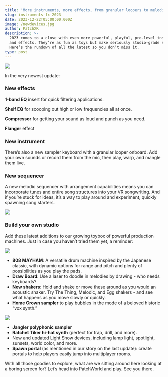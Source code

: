 ```yaml
---
title: 'More instruments, more effects, from granular loopers to melodic sequencers'
slug: instruments-fx-2023
date: 2023-12-22T05:00:00.000Z
image: /newdevices.jpg
author: PatchXR
description: >-
  2023 comes to a close with even more powerful, playful, pro-level instruments
  and effects. They’re as fun as toys but make seriously studio-grade sound.
  Here’s the rundown of all the latest so you don’t miss it.
type: post
---
```


![](/newdevices.jpg)

In the very newest update:

### New effects

**1-band EQ** insert for quick filtering applications.

**Shelf EQ** for scooping out high or low frequencies all at once.

**Compressor** for getting your sound as loud and punch as you need.

**Flanger** effect 

### New instrument

There’s also a new sampler keyboard with a granular looper onboard. Add your own sounds or record them from the mic, then play, warp, and mangle them live.

### New sequencer

A new melodic sequencer with arrangement capabilities means you can incorporate tunes and entire song structures into your VR songwriting. And if you’re stuck for ideas, it’s a way to play around and experiment, quickly spawning song starters.

![](/jangler-devices.png)

### Build your own studio

Add these latest additions to our growing toybox of powerful production machines. Just in case you haven’t tried them yet, a reminder:

![](/morenewdevices.png)

* **808 MAYHAM**: A versatile drum machine inspired by the Japanese classic, with dynamic options for range and pitch and plenty of possibilities as you play the pads.
* **Draw Board**: Use a laser to doodle in melodies by drawing - who needs keyboards?
* **New shakers**: Hold and shake or move these around as you would an acoustic shaker. Try The Thing, Melodic, and Egg shakers - and see what happens as you move slowly or quickly.
* **Home Grown sampler** to play bubbles in the mode of a beloved historic “vox synth.”

![](/shakers-movethem.png)

* **Jangler polyphonic sampler**
* **Ratchet Tiker hi-hat synth** (perfect for trap, drill, and more).
* New and updated Light Show devices, including lamp light, spotlight, sunsets, world color, and more.
* **Spawn portal** (as mentioned in our story on the last update): create portals to help players easily jump into multiplayer rooms.

With all those goodies to explore, what are we sitting around here looking at a boring screen for? Let’s head into PatchWorld and play. See you there.
